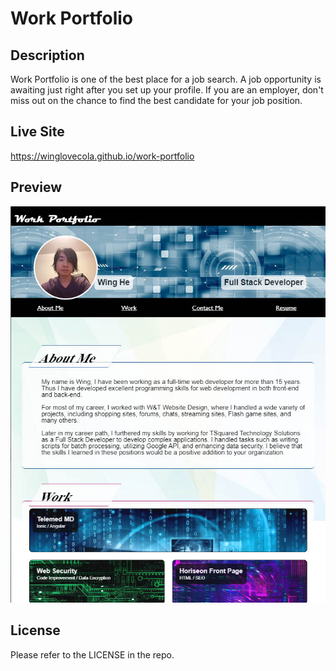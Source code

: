 # Work Portfolio

## Description

Work Portfolio is one of the best place for a job search. A job opportunity is awaiting just right after you set up your profile. If you are an employer, don't miss out on the chance to find the best candidate for your job position.  


## Live Site

https://winglovecola.github.io/work-portfolio

## Preview

![Website screenshot](https://github.com/winglovecola/work-portfolio/blob/main/assets/images/screenshot.jpg?raw=true)


## License

Please refer to the LICENSE in the repo. 
